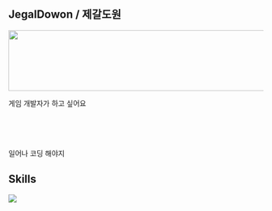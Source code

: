 ## JegalDowon / 제갈도원


<a href="https://github.com/devxb/gitanimals">
  <img
    src="https://render.gitanimals.org/lines/Jegaldowon?pet-id=646727296440583206"
    width="600"
    height="120"
  />
</a>
  



게임 개발자가 하고 싶어요


<br />
<br />
<br />

일어나 코딩 해야지

## Skills

<img src = "https://camo.githubusercontent.com/4f732a92832c8fd73582085f7bb9ca54bb29e30cb66c01800a49d84f581462eb/68747470733a2f2f696d672e736869656c64732e696f2f62616467652f2d432532332d3233393132303f7374796c653d666c6174266c6f676f3d43253233266c6f676f436f6c6f723d7768697465">

  
</div>



<br />
<br />
<br />

